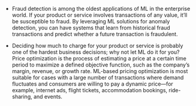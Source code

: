 - Fraud detection is among the oldest applications of ML in the enterprise world. If your product or service involves transactions of any value, it’ll be susceptible to fraud. By leveraging ML solutions for anomaly detection, you can have systems that learn from historical fraud transactions and predict whether a future transaction is fraudulent.

- Deciding how much to charge for your product or service is probably one of the hardest business decisions; why not let ML do it for you? Price optimization is the process of estimating a price at a certain time period to maximize a defined objective function, such as the company’s margin, revenue, or growth rate. ML-based pricing optimization is most suitable for cases with a large number of transactions where demand fluctuates and consumers are willing to pay a dynamic price—for example, internet ads, flight tickets, accommodation bookings, ride-sharing, and events.
